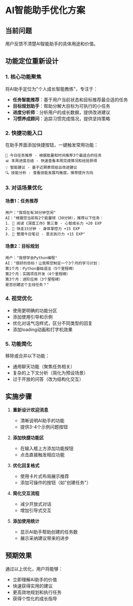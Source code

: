 # AI智能助手优化方案

## 当前问题
用户反馈不清楚AI智能助手的具体用途和价值。

## 功能定位重新设计

### 1. 核心功能聚焦
将AI助手定位为"个人成长智能教练"，专注于：

- **任务智能推荐**：基于用户当前状态和目标推荐最合适的任务
- **目标规划助手**：帮助分解大目标为可执行的小任务
- **进度分析师**：分析用户的成长数据，提供改进建议
- **习惯养成顾问**：追踪习惯完成情况，提供坚持策略

### 2. 快捷功能入口
在助手界面添加快捷按钮，一键触发常用功能：

```
🎯 今日任务推荐 - 根据能量和时间推荐3个最适合的任务
📊 本周进度总结 - 快速查看本周完成情况和经验获得
💡 智能建议 - 基于近期表现给出改进建议  
🔍 技能分析 - 查看技能发展均衡度，推荐提升方向
```

### 3. 对话场景优化

#### 场景1：任务推荐
```
用户："我现在有30分钟空闲"
AI："根据您当前有2个能量球（30分钟），推荐以下任务：
1. 📖 阅读《深度工作》第三章 - 心智成长力 +20 EXP
2. 🏃 快走15分钟 - 身体掌控力 +15 EXP  
3. 📝 整理今日笔记 - 意志执行力 +15 EXP"
```

#### 场景2：目标规划
```
用户："我想学会Python编程"
AI："很好的目标！让我帮您制定一个3个月的学习计划：
第1个月：Python基础语法（5个里程碑）
第2个月：实践项目开发（4个里程碑）
第3个月：进阶应用（3个里程碑）
是否创建这个主线任务？"
```

### 4. 视觉优化

- 使用更明确的功能分区
- 添加使用引导和示例
- 优化对话气泡样式，区分不同类型的回复
- 添加loading动画和打字机效果

### 5. 功能简化

移除或合并以下功能：
- 通用聊天功能（聚焦任务相关）
- 复杂的上下文分析（简化为预设场景）
- 过于开放的问答（改为结构化交互）

## 实施步骤

1. **重新设计欢迎消息**
   - 清晰说明AI助手的功能
   - 提供3-4个示例问题按钮

2. **添加快捷功能区**
   - 在输入框上方添加功能按钮
   - 点击直接触发相应功能

3. **优化回复格式**
   - 使用卡片式布局展示推荐
   - 添加可操作的按钮（如"创建任务"）

4. **简化交互流程**
   - 减少开放式对话
   - 增加引导式交互

5. **添加使用统计**
   - 显示AI助手帮助创建的任务数
   - 展示采纳建议带来的进步

## 预期效果

通过以上优化，用户将能够：
- 立即理解AI助手的价值
- 快速获得实用的建议
- 更高效地规划和执行任务
- 获得个性化的成长指导